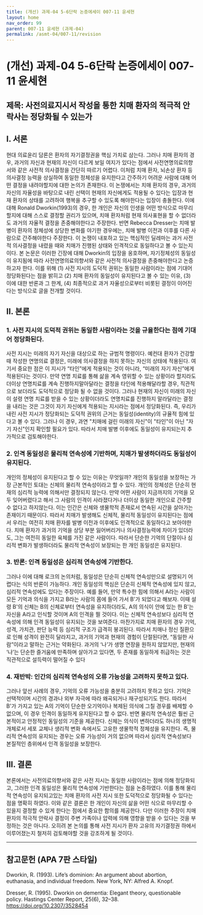 ```yaml
---
title: (개선) 과제-04 5-6단락 논증에세이 007-11 윤세현
layout: home
nav_order: 99
parent: 007-11 윤세현 (과제-04)
permalink: /asmt-04/007-11/revision
---
```


# (개선) 과제-04 5-6단락 논증에세이 007-11 윤세현 

## 제목: 사전의료지시서 작성을 통한 치매 환자의 적극적 안락사는 정당화될 수 있는가

## I. 서론

현대 의료윤리 담론은 환자의 자기결정권을 핵심 가치로 삼는다. 그러나 치매 환자의 경우, 과거의 자신과 현재의 자신이 다르게 보일 여지가 있다는 점에서 사전연명의료의향서와 같은 사전적 의사결정을 간단히 따르기 어렵다. 이처럼 치매 환자, 뇌손상 환자 등 의사결정 능력을 상실하여 동일한 정체성을 유지한다고 간주하기 어려운 사람에 대해 어떤 결정을 내려야할지에 대한 논의가 존재한다. 이 논쟁에서는 치매 환자의 경우, 과거의 자신의 자율성을 바탕으로 내린 선택이 현재의 자신에게도 적용될 수 있다는 입장과 현재 환자의 상태를 고려하여 행복을 추구할 수 있도록 해야한다는 입장이 충돌한다. 이에 대해 Ronald Dworkin(1993)의 경우, 한 개인은 자신의 인생을 어떤 방식으로 마무리할지에 대해 스스로 결정할 권리가 있으며, 치매 환자처럼 현재 의사표현을 할 수 없더라도 과거의 자율적 결정을 존중해야한다고 주장한다. 반면 Rebecca Dresser는 치매 발병이 환자의 정체성에 상당한 변화를 야기한 경우에는, 치매 발병 이전과 이후를 다른 사람으로 간주해야한다 주장한다. 이 논쟁이 내포하고 있는 핵심적인 딜레마는 과거 사전적 의사결정을 내렸을 때와 치매가 진행된 상태와 인격적으로 동일하다고 볼 수 있는지이다. 본 논문은 이러한 긴장에 대해 Dworkin의 입장을 옹호하며, 자기정체성의 동일성이 유지됨에 따라 사전연명의료의향서와 같은 사전적 의사결정을 존중해야한다고 논증하고자 한다. 이를 위해 (1) 사전 지시의 도덕적 권위는 동일한 사람이라는 점에 기대어 정당화된다는 점을 밝히고 (2) 치매 환자의 동일성이 유지된다고 볼 수 있는 이유, (3) 이에 대한 반론과 그 한계, (4) 최종적으로 과거 자율성으로부터 비롯된 결정이 이어진다는 방식으로 글을 전개할 것이다.

## II. 본론

### 1. 사전 지시의 도덕적 권위는 동일한 사람이라는 것을 규율한다는 점에 기대어 정당화된다.

사전 지시는 미래의 자기 자신을 대상으로 하는 규범적 명령이다. 예컨대 환자가 건강할 때 작성한 연명의료 결정은, 미래에 의사결정을 하지 못하는 자신의 상태에 적용된다. 여기서 중요한 점은 이 지시가 “타인”에게 적용되는 것이 아니라, “미래의 자기 자신”에게 적용된다는 것이다. 만약 연명 치료를 통해 삶을 계속 영위할 수 있는 상황이라 할지라도 더이상 연명치료를 계속 진행하지말아달라는 결정을 타인에 적용해달라할 경우, 직관적으로 보더라도 도덕적으로 정당화 될 수 없을 것이다. 그러나 현재의 자신이 미래의 자신이 설령 연명 치료를 받을 수 있는 상황이더라도 연명치료를 진행하지 말라달라는 결정을 내리는 것은 그것이 자기 자신에게 적용되는 지시라는 점에서 정당화된다.  즉, 우리가 내린 사전 지시가 정당화되는 도덕적 권위의 근거는 동일성(identity)의 규율적 힘에 있다고 볼 수 있다. 그러나 이 경우, 과연 "치매에 걸린 미래의 자신"이 "타인"이 아닌 "자기 자신"인지 확인할 필요가 있다. 따라서 치매 발병 이후에도 동일성이 유지되는지 추가적으로 검토해야한다.

### 2. 인격 동일성은 물리적 연속성에 기반하며, 치매가 발생하더라도 동일성이 유지된다.

개인의 정체성이 유지된다고 할 수 있는 이유는 무엇일까? 개인의 동일성을 보장하는 가장 근본적인 토대는 신체의 물리적 연속성이라고 할 수 있다. 개인의 정체성은 단순히 현재의 심리적 능력에 의해서만 결정되지 않는다. 만약 어떤 사람이 지금까지의 기억을 모두 잊어버렸다고 해서 그 사람의 인격이 사라졌다거나 더이상 동일한 개인으로 간주할 수 없다고 하지않는다. 이는 인간은 신체와 생물학적 존재로서 연속된 시간을 살아가는 존재이기 때문이다. 따라서 치매가 발생해도 신체적, 물리적 동일성이 유지된다는 점에서 우리는 여전히 치매 환자를 발병 이전과 이후에도 인격적으로 동일하다고 보아야한다. 치매 환자가 과거의 기억을 상당 부분 잃어버리거나 의사결정능력에 차이가 있더라도, 그는 여전히 동일한 육체를 가진 같은 사람이다. 따라서 단순한 기억의 단절이나 심리적 변화가 발생하더라도 물리적 연속성이 보장되는 한 개인 동일성은 유지된다.

### 3. 반론: 인격 동일성은 심리적 연속성에 기반한다.

그러나 이에 대해 로크의 논의처럼, 동일성은 단순히 신체적 연속성만으로 설명되기 어렵다는 식의 반론이 가능하다. 개인 동일성의 핵심은 단순히 신체적 연속성에 있지 않고, 심리적 연속성에도 있다는 주장이다. 예를 들어, 만약 특수한 힘에 의해서 A라는 사람이 모든 기억과 의식을 가지고 B라는 사람의 몸에 들어 가서 B'가 되었다고 해보자. 이때 설령 B'의 신체는 B의 신체로부터 연속성을 유지하더라도, A의 의식이 안에 있는 한 B'는 자신을 A라고 인식할 것이며 A의 인격을 띌 것이다. 이는 신체적 연속성보다 심리적 연속성에 의해 인격 동일성이 유지되는 것을 보여준다.
마찬가지로 치매 환자의 경우 기억, 성격, 가치관, 판단 능력 등 심리적 구조가 급격히 붕괴된다. 따라서 치매나 정신 질환으로 인해 성격이 완전히 달라지고, 과거의 기억과 현재의 경험이 단절된다면, “동일한 사람”이라고 말하는 근거는 약화된다. 과거의 ‘나’가 생명 연장을 원하지 않았지만, 현재의 ‘나’는 단순한 즐거움에 만족하며 살아가고 있다면, 두 존재를 동일하게 취급하는 것은 직관적으로 설득력이 떨어질 수 있다

### 4. 재반박: 인간의 심리적 연속성의 오류 가능성을 고려하지 못하고 있다.

그러나 앞선 사례의 경우, 기억의 오류 가능성을 충분히 고려하지 못하고 있다. 기억은 선택적이며 시간의 경과나 외부 자극에 따라 왜곡되거나 재구성되기도 한다. 따라서 B'가 가지고 있는 A의 기억이 단순한 오기억이나 복제된 의식에 그칠 경우를 배제할 수 없으며, 이 경우 인격이 동일하게 유지된다고 할 수 없다. 반면 물리적 연속성은 훨씬 근본적이고 안정적인 동일성의 기준을 제공한다. 신체는 의식이 변하더라도 하나의 생명적 개체로서 세포 교체나 생리적 변화 속에서도 고유한 생물학적 정체성을 유지한다. 즉, 물리적 연속성의 유지되는 경우는 오류 가능성이 거의 없으며 따라서 심리적 연속성보다 본질적인 층위에서 인격 동일성을 보장한다. 


## III. 결론

본론에서는 사전의료의향서와 같은 사전 지시는 동일한 사람이라는 점에 의해 정당화되고, 그러한 인격 동일성은 물리적 연속성에 기반한다는 점을 논증하였다. 이를 통해 물리적 연속성이 유지되고있는 치매 환자의 사전 지시 또한 도덕적으로 정당화될 수 있다는 점을 명확히 하였다. 이와 같은 결론은 한 개인이 자신의 삶을 어떤 식으로 마무리할 수 있을지 결정할 수 있게 한다는 점에서 중요한 함의를 제공한다. 다만 이러한 주장이 치매 환자의 적극적 안락사 결정이 주변 가족이나 압력에 의해 영향을 받을 수 있다는 것을 부정하는 것은 아니다. 오히려 본 논의를 통해 사전 지시가 환자 고유의 자기결정권 하에서 이루어졌는지 철저히 검토해야할 것을 강조하게 될 것이다.

---

## 참고문헌 (APA 7판 스타일)

Dworkin, R. (1993). Life’s dominion: An argument about abortion, euthanasia, and individual freedom. New York, NY: Alfred A. Knopf.

Dresser, R. (1995). Dworkin on dementia: Elegant theory, questionable policy. Hastings Center Report, 25(6), 32–38. https://doi.org/10.2307/3528454
